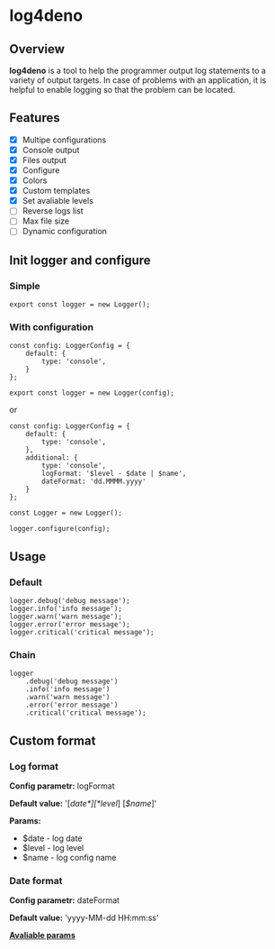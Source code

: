 # log4deno

## Overview

**log4deno** is a tool to help the programmer output log statements to a variety of output targets. In case of problems with an application, it is helpful to enable logging so that the problem can be located. 

## Features

* [x] Multipe configurations
* [x] Console output
* [x] Files output
* [x] Configure
* [x] Colors
* [x] Custom templates
* [x] Set avaliable levels 
* [ ] Reverse logs list
* [ ] Max file size
* [ ] Dynamic configuration

## Init logger and configure

### Simple

``` 
export const logger = new Logger();
```

### With configuration

``` 
const config: LoggerConfig = {
    default: {
        type: 'console',
    }
}; 

export const logger = new Logger(config);
```

or 

``` 
const config: LoggerConfig = {
    default: {
        type: 'console',
    },
    additional: {
        type: 'console',
        logFormat: '$level - $date | $name',
        dateFormat: 'dd.MMMM.yyyy'
    }
};

const Logger = new Logger();

logger.configure(config);
```

## Usage

### Default

``` 
logger.debug('debug message');
logger.info('info message');
logger.warn('warn message');
logger.error('error message');
logger.critical('critical message');
```

### Chain

``` 
logger
    .debug('debug message')
    .info('info message')
    .warn('warn message')
    .error('error message')
    .critical('critical message');
```

## Custom format

### Log format

**Config parametr:** logFormat

**Default value:** '[*$date*] [*$level*] [*$name*]'

**Params:**

* $date - log date
* $level - log level
* $name - log config name

### Date format

**Config parametr:** dateFormat

**Default value:** 'yyyy-MM-dd HH:mm:ss'

**[Avaliable params](https://deno.land/x/date_fns/format/index.js)**
